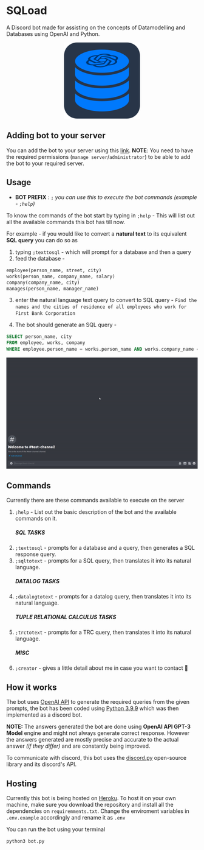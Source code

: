 # SQLoad
A Discord bot made for assisting on the concepts of Datamodelling and Databases using OpenAI and Python.

<p align="center">
<img src="./media/bot_icon.png" alt="icon" width="200"/>
</p>

## Adding bot to your server
You can add the bot to your server using this [link](https://discord.com/api/oauth2/authorize?client_id=1052717746238005310&permissions=274877975552&scope=bot). **NOTE**: You need to have the required permissions (`manage server`/`administrator`) to be able to add the bot to your required server.

## Usage

- **BOT PREFIX** : `;` _you can use this to execute the bot commands (example - `;help`)_

To know the commands of the bot start by typing in `;help` - This will list out all the available commands this bot has till now.

For example - if you would like to convert a **natural text** to its equivalent **SQL query** you can do so as 
1. typing `;texttosql` - which will prompt for a database and then a query
2. feed the database -
```
employee(person_name, street, city)
works(person_name, company_name, salary)
company(company_name, city)
manages(person_name, manager_name)
```
3. enter the natural language text query to convert to SQL query -
```Find the names and the cities of residence of all employees who work for First Bank Corporation```

4. The bot should generate an SQL query -
```sql
SELECT person_name, city
FROM employee, works, company
WHERE employee.person_name = works.person_name AND works.company_name = company.company_name AND company.company_name = 'First Bank Corporation'
```
![example](./media/example_gif.gif)

## Commands
Currently there are these commands available to execute on the server
1. `;help` - List out the basic description of the bot and the available commands on it.
    ##### SQL TASKS
2. `;texttosql` - prompts for a database and a query, then generates a SQL response query.
3. `;sqltotext` - prompts for a SQL query, then translates it into its natural language.
    ##### DATALOG TASKS
4. `;datalogtotext` - prompts for a datalog query, then translates it into its natural language.
    ##### TUPLE RELATIONAL CALCULUS TASKS
5. `;trctotext` - prompts for a TRC query, then translates it into its natural language.
    ##### MISC
6. `;creator` - gives a little detail about me in case you want to contact :information_desk_person:

## How it works

The bot uses [OpenAI API](https://openai.com/api/) to generate the required queries from the given prompts, the bot has been coded using [Python 3.9.9](https://www.python.org/) which was then implemented as a discord bot. 

**NOTE:** The answers generated the bot are done using **OpenAI API GPT-3 Model** engine and might not always generate correct response. However the answers generated are mostly precise and accurate to the actual answer _(if they differ)_ and are constantly being improved. 

To communicate with discord, this bot uses the [discord.py](https://discordpy.readthedocs.io/en/stable/) open-source library and its discord's API.

## Hosting
Currently this bot is being hosted on [Heroku](https://www.heroku.com/). To host it on your own machine, make sure you download the repository and install all the dependencies on `requiremments.txt`. Change the enviroment variables in `.env.example` accordingly and rename it as `.env`

You can run the bot using your terminal
```console
python3 bot.py
```